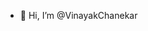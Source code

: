 - 👋 Hi, I’m @VinayakChanekar

<!---
- 👀 I’m interested in ...
- 🌱 I’m currently learning ...
- 💞️ I’m looking to collaborate on ...
- 📫 How to reach me ...

VinayakChanekar/VinayakChanekar is a ✨ special ✨ repository because its `README.md` (this file) appears on your GitHub profile.
You can click the Preview link to take a look at your changes.
--->
